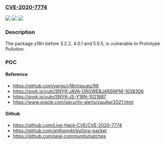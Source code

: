 ### [CVE-2020-7774](https://cve.mitre.org/cgi-bin/cvename.cgi?name=CVE-2020-7774)
![](https://img.shields.io/static/v1?label=Product&message=y18n&color=blue)
![](https://img.shields.io/static/v1?label=Version&message=%3C%205.0.5%20&color=brighgreen)
![](https://img.shields.io/static/v1?label=Vulnerability&message=Prototype%20Pollution&color=brighgreen)

### Description

The package y18n before 3.2.2, 4.0.1 and 5.0.5, is vulnerable to Prototype Pollution.

### POC

#### Reference
- https://github.com/yargs/y18n/issues/96
- https://snyk.io/vuln/SNYK-JAVA-ORGWEBJARSNPM-1038306
- https://snyk.io/vuln/SNYK-JS-Y18N-1021887
- https://www.oracle.com/security-alerts/cpuApr2021.html

#### Github
- https://github.com/Live-Hack-CVE/CVE-2020-7774
- https://github.com/anthonykirby/lora-packet
- https://github.com/seal-community/patches

